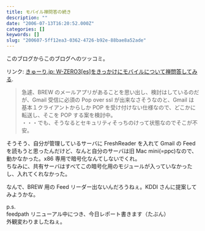 ```yaml
---
title: モバイル禅問答の続き
description: ""
date: "2006-07-13T16:20:52.000Z"
categories: []
keywords: []
slug: "200607-5ff12ea3-0362-4726-b92e-88bae8a52ade"
---
```


このブログからこのブログへのツッコミ。

リンク: [きゅーり.jp: W-ZERO3\[es\]をきっかけにモバイルについて禅問答してみる](/posts/d45ae4eb-2432-4c2f-a932-98893c399bd9/).

> 急遽、BREW のメールアプリがあることを思い出し、検討はしているのだが、Gmail 受信に必須の Pop over ssl が出来なさそうなのと、Gmail は基本１クライアントからしか POP を受け付けない仕様なので、どこかに転送し、そこを POP する案を検討中。  
> ・・・でも、そうなるとセキュリティそっちのけって状態なのでそこが不安。

そうそう、自分が管理しているサーバに FreshReader を入れて Gmail の Feed を読もうと思ったんだけど、なんと自分のサーバは旧 Mac mini(=ppc)なので、動かなかった。x86 専用で暗号化なんてしないでくれ。  
ちなみに、共有サーバはすべてこの暗号化用のモジュールが入っていなかったし、入れてくれなかった。

なんで、BREW 用の Feed リーダー出ないんだろうねぇ。KDDI さんに提案してみようかな。

p.s.  
feedpath リニューアル中につき、今日レポート書きます（たぶん）  
外観変わりましたねぇ。
